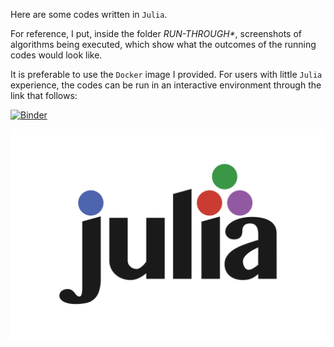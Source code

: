 Here are some codes written in `Julia`.

For reference, I put, inside the folder _RUN-THROUGH*_, screenshots of algorithms being executed, which show what the outcomes of the running codes would look like.

It is preferable to use the `Docker` image I provided. For users with little `Julia` experience, the codes can be run in an interactive environment through the link that follows:

[![Binder](https://mybinder.org/badge_logo.svg)](https://mybinder.org/v2/gh/a-mhamdi/jlai/main?labpath=Codes%2FJulia)

![Julia](logo-julia.png)
